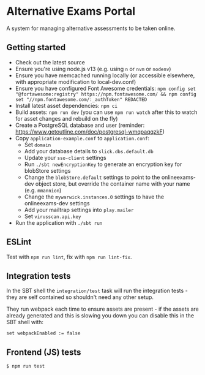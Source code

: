 # Alternative Exams Portal

A system for managing alternative assessments to be taken online.

Getting started
---------------

* Check out the latest source
* Ensure you're using node.js v13 (e.g. using `n` or `nvm` or `nodenv`)
* Ensure you have memcached running locally (or accessible elsewhere, with appropriate modification to local-dev.conf)
* Ensure you have configured Font Awesome credentials: `npm config set "@fortawesome:registry" https://npm.fontawesome.com/ && npm config set "//npm.fontawesome.com/:_authToken" REDACTED`
* Install latest asset dependencies: `npm ci`
* Build assets: `npm run dev` (you can use `npm run watch` after this to watch for asset changes and rebuild on the fly)
* Create a PostgreSQL database and user (reminder: https://www.getoutline.com/doc/postgresql-wmqpaqqzkF)
* Copy `application-example.conf` to `application.conf`:
  * Set `domain`
  * Add your database details to `slick.dbs.default.db`
  * Update your `sso-client` settings
  * Run `./sbt newEncryptionKey` to generate an encryption key for blobStore settings
  * Change the `blobStore.default` settings to point to the onlineexams-dev object store, but override the container name with your name (e.g. `mmannion`)
  * Change the `mywarwick.instances.0` settings to have the onlineexams-dev settings
  * Add your mailtrap settings into `play.mailer`
  * Set `virusscan.api.key`
* Run the application with `./sbt run`

ESLint
------

Test with `npm run lint`, fix with `npm run lint-fix`.

Integration tests
-----------------

In the SBT shell the `integration/test` task will run the integration tests - they are self contained so shouldn't need any other setup.

They run webpack each time to ensure assets are present - if the assets are already generated and this is slowing you down you can disable this in the SBT shell with:

    set webpackEnabled := false

Frontend (JS) tests
-------------------

```
$ npm run test
```